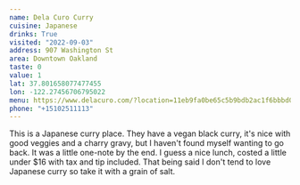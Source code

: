 ```yaml
---
name: Dela Curo Curry
cuisine: Japanese
drinks: True
visited: "2022-09-03"
address: 907 Washington St
area: Downtown Oakland
taste: 0
value: 1
lat: 37.801658077477455
lon: -122.27456706795022
menu: https://www.delacuro.com/?location=11eb9fa0be65c5b9bdb2ac1f6bbbd01e
phone: "+15102511113"
---
```


This is a Japanese curry place. They have a vegan black curry, it's nice with good veggies and a charry gravy, but I haven't found myself wanting to go back. It was a little one-note by the end. I guess a nice lunch, costed a little under $16 with tax and tip included. That being said I don't tend to love Japanese curry so take it with a grain of salt.
